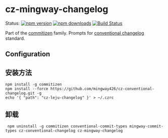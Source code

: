 # cz-mingway-changelog

Status:
[![npm version](https://img.shields.io/npm/v/cz-conventional-changelog.svg?style=flat-square)](https://www.npmjs.org/package/cz-conventional-changelog)
[![npm downloads](https://img.shields.io/npm/dm/cz-conventional-changelog.svg?style=flat-square)](http://npm-stat.com/charts.html?package=cz-conventional-changelog&from=2015-08-01)
[![Build Status](https://img.shields.io/travis/commitizen/cz-conventional-changelog.svg?style=flat-square)](https://travis-ci.org/commitizen/cz-conventional-changelog)

Part of the [commitizen](https://github.com/commitizen/cz-cli) family. Prompts for [conventional changelog](https://github.com/conventional-changelog/conventional-changelog) standard.

## Configuration

## 安装方法

```shell
npm install -g commitizen
npm install --force https://github.com/mingway426/cz-conventional-changelog.git -g
echo '{ "path": "cz-leju-changelog" }' > ~/.czrc
```

## 卸载
```shell
 npm uninstall -g commitizen conventional-commit-types mingway-commit-types cz-conventional-changelog cz-mingway-changelog
```

